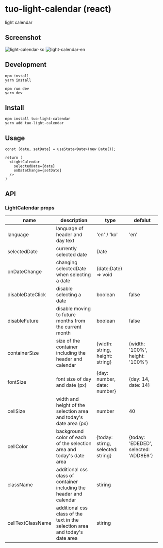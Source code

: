 # tuo-light-calendar (react)
light calendar

## Screenshot
![light-calendar-ko](https://github.com/tuo-dev/for-photo-storage/assets/137742986/d1970b63-6c9d-4e8e-b37f-bafbec5c0bac)
![light-calendar-en](https://github.com/tuo-dev/for-photo-storage/assets/137742986/e987d4d2-0cc9-4747-bca8-86496c5e8b18)


## Development

```
npm install
yarn install

npm run dev
yarn dev
```

## Install

```
npm install tuo-light-calendar
yarn add tuo-light-calendar
```

## Usage

```
const [date, setDate] = useState<Date>(new Date());

return (
  <LightCalendar
    selectedDate={date}
    onDateChange={setDate}
  />
)
```

## API

### LightCalendar props

| name | description | type | defalut | 
| --- | --- | --- | --- |
| language | language of header and day text | 'en' / 'ko' | 'en' |
| selectedDate | currently selected date | Date | |
| onDateChange | changing selectedDate when selecting a date | (date:Date) => void | |
| disableDateClick | disable selecting a date | boolean | false |
| disableFuture | disable moving to future months from the current month | boolean | false |
| containerSize | size of the container including the header and calendar | {width: string, height: string} | {width: '100%', height: '100%'} |
| fontSize | font size of day and date (px) | {day: number, date: number} | {day: 14, date: 14} |
| cellSize | width and height of the selection area and today's date area (px) | number | 40 |
| cellColor | background color of each of the selection area and today's date area | {today: stirng, selected: string} | {today: 'EDEDED', selected: 'ADD8E6'} |
| className | additional css class of container including the header and calendar | stiring | |
| cellTextClassName | additional css class of the text in the selection area and today's date area | stiring | |
